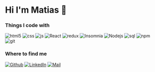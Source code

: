 # Hi I'm Matias 👋

<h3>Things I code with</h3>
<p>
  <img alt="html5" src="https://img.shields.io/badge/-HTML5-E34F26?style=flat-square&logo=html5&logoColor=white" />
  <img alt="css" src="https://img.shields.io/badge/-CSS-1572B6?style=flat-square&logo=CSS3&logoColor=white" />
  <img alt="js" src="https://img.shields.io/badge/-JavaScript-%2312100E?style=flat-square&logo=JavaScript&logoColor=white" />
  <img alt="React" src="https://img.shields.io/badge/-React-45b8d8?style=flat-square&logo=react&logoColor=white" />
  <img alt="redux" src="https://img.shields.io/badge/-Redux-764ABC?style=flat-square&logo=redux&logoColor=white" />
  <img alt="Insomnia" src="https://img.shields.io/badge/-Insomnia-5849BE?style=flat-square&logo=insomnia&logoColor=white" />
  <img alt="Nodejs" src="https://img.shields.io/badge/-Nodejs-43853d?style=flat-square&logo=Node.js&logoColor=white" />
  <img alt="sql" src="https://img.shields.io/badge/-Sequelize-52B0E7?style=flat-square&logo=Sequelize&logoColor=white" />
  <img alt="npm" src="https://img.shields.io/badge/-NPM-CB3837?style=flat-square&logo=npm&logoColor=white" />
  <img alt="git" src="https://img.shields.io/badge/-Git-F05032?style=flat-square&logo=git&logoColor=white" />
</p>

<h3>Where to find me</h3>
<p><a href="https://assaffmatias.vercel.app/" target="_blank"><img alt="Github" src="https://img.shields.io/badge/Portfolio-%2312100E.svg?&style=for-the-badge&logo=Packt&logoColor=white" /></a>
  <a href="https://www.linkedin.com/in/assaffmatias/" target="_blank"><img alt="LinkedIn" src="https://img.shields.io/badge/linkedin-%230077B5.svg?&style=for-the-badge&logo=linkedin&logoColor=white" /></a>
  <a href="mailto:matias.assaff98@gmail.com" target="_blank"><img alt="Mail" src="https://img.shields.io/badge/Mail-005FF9.svg?&style=for-the-badge&logo=Mail.ru&logoColor=white" /></a> 
</p>
